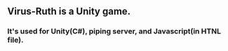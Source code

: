 ## Virus-Ruth is a Unity game.
### It's used for Unity(C#), piping server, and Javascript(in HTNL file).



